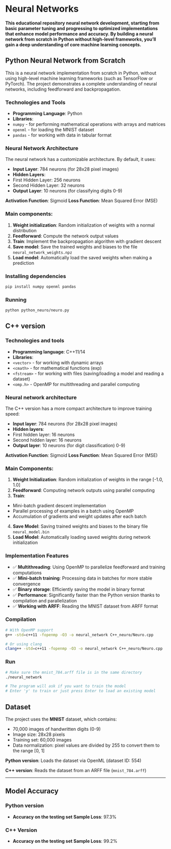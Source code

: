 # Neural Networks

**This educational repository neural network development, starting from basic parameter tuning and progressing to optimized implementations that enhance model performance and accuracy. By building a neural network from scratch in Python without high-level frameworks, you’ll gain a deep understanding of core machine learning concepts.**

## Python Neural Network from Scratch

This is a neural network implementation from scratch in Python, without using high-level machine learning frameworks (such as TensorFlow or PyTorch). The project demonstrates a complete understanding of neural networks, including feedforward and backpropagation.

### Technologies and Tools

- **Programming Language**: Python
- **Libraries**:
- `numpy` - for performing mathematical operations with arrays and matrices
- `openml` - for loading the MNIST dataset
- `pandas` - for working with data in tabular format

### Neural Network Architecture

The neural network has a customizable architecture. By default, it uses:
- **Input Layer**: 784 neurons (for 28x28 pixel images)
- **Hidden Layers**:
- First Hidden Layer: 256 neurons
- Second Hidden Layer: 32 neurons
- **Output Layer**: 10 neurons (for classifying digits 0-9)

**Activation Function**: Sigmoid
**Loss Function**: Mean Squared Error (MSE)

### Main components:

1. **Weight initialization**: Random initialization of weights with a normal distribution
2. **Feedforward**: Compute the network output values
3. **Train**: Implement the backpropagation algorithm with gradient descent
4. **Save model**: Save the trained weights and biases to the file `neural_network_weights.npz`
5. **Load model**: Automatically load the saved weights when making a prediction

### Installing dependencies

```bash
pip install numpy openml pandas
```

### Running

```bash
python python_neuro/neuro.py
```


## C++ version

### Technologies and tools

- **Programming language**: C++11/14
- **Libraries**:
- `<vector>` - for working with dynamic arrays
- `<cmath>` - for mathematical functions (exp)
- `<fstream>` - for working with files (saving/loading a model and reading a dataset)
- `<omp.h>` - OpenMP for multithreading and parallel computing

### Neural network architecture

The C++ version has a more compact architecture to improve training speed:
- **Input layer**: 784 neurons (for 28x28 pixel images)
- **Hidden layers**:
- First hidden layer: 16 neurons
- Second hidden layer: 16 neurons
- **Output layer**: 10 neurons (for digit classification) 0-9)

**Activation Function**: Sigmoid
**Loss Function**: Mean Squared Error (MSE)

### Main Components:

1. **Weight Initialization**: Random initialization of weights in the range [-1.0, 1.0]
2. **Feedforward**: Computing network outputs using parallel computing
3. **Train**:
- Mini-batch gradient descent implementation
- Parallel processing of examples in a batch using OpenMP
- Accumulation of gradients and weight updates after each batch
4. **Save Model**: Saving trained weights and biases to the binary file `neural_model.bin`
5. **Load Model**: Automatically loading saved weights during network initialization

### Implementation Features

- ✅ **Multithreading**: Using OpenMP to parallelize feedforward and training computations
- ✅ **Mini-batch training**: Processing data in batches for more stable convergence
- ✅ **Binary storage**: Efficiently saving the model in binary format
- ✅ **Performance**: Significantly faster than the Python version thanks to compilation and parallelization
- ✅ **Working with ARFF**: Reading the MNIST dataset from ARFF format

### Compilation

```bash
# With OpenMP support
g++ -std=c++11 -fopenmp -O3 -o neural_network C++_neuro/Neuro.cpp

# Or using clang
clang++ -std=c++11 -fopenmp -O3 -o neural_network C++_neuro/Neuro.cpp
```

### Run

```bash
# Make sure the mnist_784.arff file is in the same directory
./neural_network

# The program will ask if you want to train the model
# Enter 'y' to train or just press Enter to load an existing model
```


## Dataset

The project uses the **MNIST** dataset, which contains:
- 70,000 images of handwritten digits (0-9)
- Image size: 28x28 pixels
- Training set: 60,000 images
- Data normalization: pixel values ​​are divided by 255 to convert them to the range [0, 1]

**Python version**: Loads the dataset via OpenML (dataset ID: 554)

**C++ version**: Reads the dataset from an ARFF file (`mnist_784.arff`)

---

## Model Accuracy

### Python version

- **Accuracy on the testing set Sample Loss**: 97.3%

### C++ Version

- **Accuracy on the testing set Sample Loss**: 99.2%
